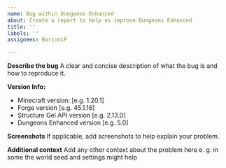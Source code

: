```yaml
---
name: Bug within Dungeons Enhanced
about: Create a report to help us improve Dungeons Enhanced
title: ''
labels: ''
assignees: BarionLP

---
```


**Describe the bug**
A clear and concise description of what the bug is and how to reproduce it.

**Version Info:**
 - Minecraft version: [e.g. 1.20.1]
 - Forge version [e.g. 45.1.16]
 - Structure Gel API version [e.g. 2.13.0]
 - Dungeons Enhanced version [e.g. 5.0]

**Screenshots**
If applicable, add screenshots to help explain your problem.

**Additional context**
Add any other context about the problem here e. g. in some the world seed and settings might help
